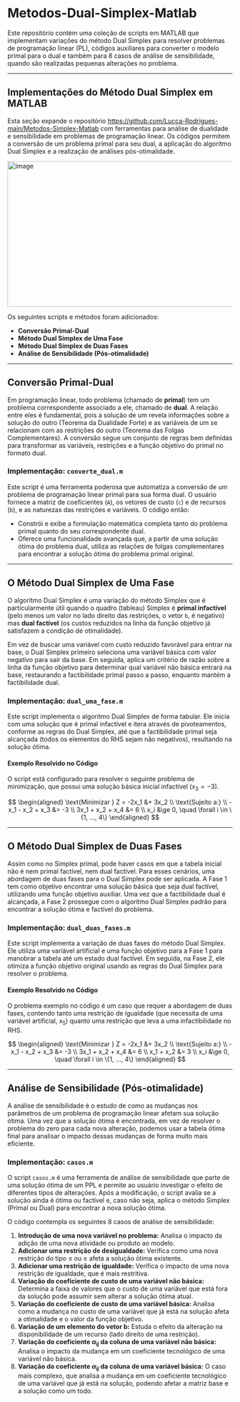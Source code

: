 # Metodos-Dual-Simplex-Matlab
Este repositório contém uma coleção de scripts em MATLAB que implementam variações do método Dual Simplex para resolver problemas de programação linear (PL), códigos auxiliares para converter o modelo primal para o dual e também para 8 casos de análise de sensibilidade, quando são realizadas pequenas alterações no problema.

---

## Implementações do Método Dual Simplex em MATLAB
Esta seção expande o repositório https://github.com/Lucca-Rodrigues-main/Metodos-Simplex-Matlab com ferramentas para análise de dualidade e sensibilidade em problemas de programação linear. Os códigos permitem a conversão de um problema primal para seu dual, a aplicação do algoritmo Dual Simplex e a realização de análises pós-otimalidade.

<img width="614" height="326" alt="image" src="https://github.com/user-attachments/assets/55508004-603b-43bc-a77a-2c378a6f221e" />

Os seguintes scripts e métodos foram adicionados:
* **Conversão Primal-Dual**
* **Método Dual Simplex de Uma Fase**
* **Método Dual Simplex de Duas Fases**
* **Análise de Sensibilidade (Pós-otimalidade)**

---

## Conversão Primal-Dual
Em programação linear, todo problema (chamado de **primal**) tem um problema correspondente associado a ele, chamado de **dual**. A relação entre eles é fundamental, pois a solução de um revela informações sobre a solução do outro (Teorema da Dualidade Forte) e as variáveis de um se relacionam com as restrições do outro (Teorema das Folgas Complementares). A conversão segue um conjunto de regras bem definidas para transformar as variáveis, restrições e a função objetivo do primal no formato dual.

### Implementação: `converte_dual.m`
Este script é uma ferramenta poderosa que automatiza a conversão de um problema de programação linear primal para sua forma dual. O usuário fornece a matriz de coeficientes (`A`), os vetores de custo (`c`) e de recursos (`b`), e as naturezas das restrições e variáveis. O código então:
- Constrói e exibe a formulação matemática completa tanto do problema primal quanto do seu correspondente dual.
- Oferece uma funcionalidade avançada que, a partir de uma solução ótima do problema dual, utiliza as relações de folgas complementares para encontrar a solução ótima do problema primal original.

---

## O Método Dual Simplex de Uma Fase
O algoritmo Dual Simplex é uma variação do método Simplex que é particularmente útil quando o quadro (tableau) Simplex é **primal infactível** (pelo menos um valor no lado direito das restrições, o vetor `b`, é negativo) mas **dual factível** (os custos reduzidos na linha da função objetivo já satisfazem a condição de otimalidade).

Em vez de buscar uma variável com custo reduzido favorável para entrar na base, o Dual Simplex primeiro seleciona uma variável básica com valor negativo para sair da base. Em seguida, aplica um critério de razão sobre a linha da função objetivo para determinar qual variável não básica entrará na base, restaurando a factibilidade primal passo a passo, enquanto mantém a factibilidade dual.

### Implementação: `dual_uma_fase.m`
Este script implementa o algoritmo Dual Simplex de forma tabular. Ele inicia com uma solução que é primal infactível e itera através de pivoteamentos, conforme as regras do Dual Simplex, até que a factibilidade primal seja alcançada (todos os elementos do RHS sejam não negativos), resultando na solução ótima.

#### Exemplo Resolvido no Código
O script está configurado para resolver o seguinte problema de minimização, que possui uma solução básica inicial infactível ($x_3 = -3$).

$$
\begin{aligned}
\text{Minimizar } Z = -2x_1 &+ 3x_2 \\
\text{Sujeito a:} \\
-x_1 - x_2 + x_3 &= -3 \\
3x_1 + x_2 + x_4 &= 6 \\
x_i &\ge 0, \quad \forall i \in \{1, ..., 4\}
\end{aligned}
$$

---

## O Método Dual Simplex de Duas Fases
Assim como no Simplex primal, pode haver casos em que a tabela inicial não é nem primal factível, nem dual factível. Para esses cenários, uma abordagem de duas fases para o Dual Simplex pode ser aplicada. A Fase 1 tem como objetivo encontrar uma solução básica que seja dual factível, utilizando uma função objetivo auxiliar. Uma vez que a factibilidade dual é alcançada, a Fase 2 prossegue com o algoritmo Dual Simplex padrão para encontrar a solução ótima e factível do problema.

### Implementação: `dual_duas_fases.m`
Este script implementa a variação de duas fases do método Dual Simplex. Ele utiliza uma variável artificial e uma função objetivo para a Fase 1 para manobrar a tabela até um estado dual factível. Em seguida, na Fase 2, ele otimiza a função objetivo original usando as regras do Dual Simplex para resolver o problema.

#### Exemplo Resolvido no Código
O problema exemplo no código é um caso que requer a abordagem de duas fases, contendo tanto uma restrição de igualdade (que necessita de uma variável artificial, $x_5$) quanto uma restrição que leva a uma infactibilidade no RHS.

$$
\begin{aligned}
\text{Minimizar } Z = -2x_1 &+ 3x_2 \\
\text{Sujeito a:} \\
-x_1 - x_2 + x_3 &= -3 \\
3x_1 + x_2 + x_4 &= 6 \\
x_1 + x_2 &= 3 \\
x_i &\ge 0, \quad \forall i \in \{1, ..., 4\}
\end{aligned}
$$

---

## Análise de Sensibilidade (Pós-otimalidade)
A análise de sensibilidade é o estudo de como as mudanças nos parâmetros de um problema de programação linear afetam sua solução ótima. Uma vez que a solução ótima é encontrada, em vez de resolver o problema do zero para cada nova alteração, podemos usar a tabela ótima final para analisar o impacto dessas mudanças de forma muito mais eficiente.

### Implementação: `casos.m`
O script `casos.m` é uma ferramenta de análise de sensibilidade que parte de uma solução ótima de um PPL e permite ao usuário investigar o efeito de diferentes tipos de alterações. Após a modificação, o script avalia se a solução ainda é ótima ou factível e, caso não seja, aplica o método Simplex (Primal ou Dual) para encontrar a nova solução ótima.

O código contempla os seguintes 8 casos de análise de sensibilidade:
1.  **Introdução de uma nova variável no problema:** Analisa o impacto da adição de uma nova atividade ou produto ao modelo.
2.  **Adicionar uma restrição de desigualdade:** Verifica como uma nova restrição do tipo $\le$ ou $\ge$ afeta a solução ótima existente.
3.  **Adicionar uma restrição de igualdade:** Verifica o impacto de uma nova restrição de igualdade, que é mais restritiva.
4.  **Variação do coeficiente de custo de uma variável não básica:** Determina a faixa de valores que o custo de uma variável que está fora da solução pode assumir sem alterar a solução ótima atual.
5.  **Variação do coeficiente de custo de uma variável básica:** Analisa como a mudança no custo de uma variável que já está na solução afeta a otimalidade e o valor da função objetivo.
6.  **Variação de um elemento do vetor b:** Estuda o efeito da alteração na disponibilidade de um recurso (lado direito de uma restrição).
7.  **Variação do coeficiente $\alpha_{ij}$ da coluna de uma variável não básica:** Analisa o impacto da mudança em um coeficiente tecnológico de uma variável não básica.
8.  **Variação do coeficiente $\alpha_{ij}$ da coluna de uma variável básica:** O caso mais complexo, que analisa a mudança em um coeficiente tecnológico de uma variável que já está na solução, podendo afetar a matriz base e a solução como um todo.
